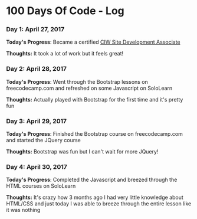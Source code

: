 # 100 Days Of Code - Log

### Day 1: April 27, 2017

**Today's Progress**: Became a certified [CIW Site Development Associate](http://bit.ly/2dUXvy1)

**Thoughts:** It took a lot of work but it feels great! 

### Day 2: April 28, 2017

**Today's Progress**: Went through the Bootstrap lessons on freecodecamp.com and refreshed on some Javascript on SoloLearn

**Thoughts:** Actually played with Bootstrap for the first time and it's pretty fun

### Day 3: April 29, 2017

**Today's Progress**: Finished the Bootstrap course on freecodecamp.com and started the JQuery course

**Thoughts:** Bootstrap was fun but I can't wait for more JQuery!

### Day 4: April 30, 2017

**Today's Progress**: Completed the Javascript and breezed through the HTML courses on SoloLearn

**Thoughts:** It's crazy how 3 months ago I had very little knowledge about HTML/CSS and just today I was able to breeze through the entire lesson like it was nothing
